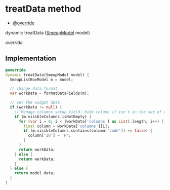 


# treatData method







- @[override](https://api.flutter.dev/flutter/dart-core/override-constant.html)

dynamic treatData
([SmeupModel](../../smeup_models_widgets_smeup_model/SmeupModel-class.md) model)

_override_






## Implementation

```dart
@override
dynamic treatData(SmeupModel model) {
  SmeupListBoxModel m = model;

  // change data format
  var workData = formatDataFields(m);

  // set the widget data
  if (workData != null) {
    // Manage columns setup field: hide column if isn't in the set of columns
    if (m.visibleColumns.isNotEmpty) {
      for (var i = 0; i < (workData['columns'] as List).length; i++) {
        final column = workData['columns'][i];
        if (m.visibleColumns.contains(column['code']) == false) {
          column['IO'] = 'H';
        }
      }
      return workData;
    } else {
      return workData;
    }
  } else {
    return model.data;
  }
}
```








